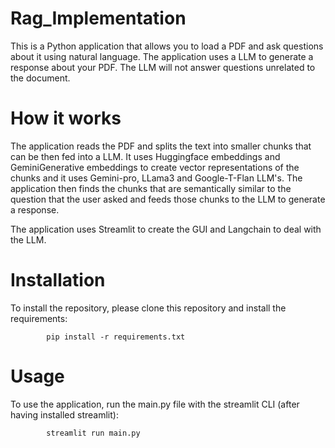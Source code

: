 # Rag_Implementation

This is a Python application that allows you to load a PDF and ask questions about it using natural language. The application uses a LLM to generate a response about your PDF. The LLM will not answer questions unrelated to the document.

# How it works
The application reads the PDF and splits the text into smaller chunks that can be then fed into a LLM. It uses Huggingface embeddings and GeminiGenerative embeddings to create vector representations of the chunks and it uses Gemini-pro, LLama3 and Google-T-Flan LLM's. The application then finds the chunks that are semantically similar to the question that the user asked and feeds those chunks to the LLM to generate a response.

The application uses Streamlit to create the GUI and Langchain to deal with the LLM.

# Installation
To install the repository, please clone this repository and install the requirements:

            pip install -r requirements.txt

# Usage
To use the application, run the main.py file with the streamlit CLI (after having installed streamlit):
  
            streamlit run main.py
